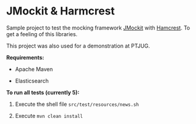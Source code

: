 # JMockit & Harmcrest

Sample project to test the mocking framework [JMockit](http://code.google.com/p/jmockit/) with [Hamcrest](http://code.google.com/p/hamcrest/). To get a feeling of this libraries.

This project was also used for a demonstration at PTJUG.

**Requirements:**

* Apache Maven

* Elasticsearch


**To run all tests (currently 5):**

1. Execute the shell file `src/test/resources/news.sh`

2. Execute `mvn clean install`


